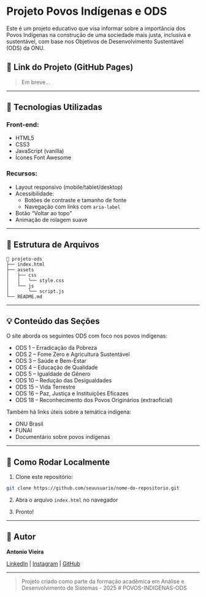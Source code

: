 # Projeto Povos Indígenas e ODS

Este é um projeto educativo que visa informar sobre a importância dos Povos Indígenas na construção de uma sociedade mais justa, inclusiva e sustentável, com base nos Objetivos de Desenvolvimento Sustentável (ODS) da ONU.

## 🔗 Link do Projeto (GitHub Pages)
> Em breve...

---

## 🧩 Tecnologias Utilizadas

### Front-end:
- HTML5
- CSS3
- JavaScript (vanilla)
- Ícones Font Awesome

### Recursos:
- Layout responsivo (mobile/tablet/desktop)
- Acessibilidade:
  - Botões de contraste e tamanho de fonte
  - Navegação com links com `aria-label`
- Botão “Voltar ao topo”
- Animação de rolagem suave

---

## 📄 Estrutura de Arquivos
```
📁 projeto-ods
├── index.html
├── assets
│   ├── css
│   │   └── style.css
│   └── js
│       └── script.js
└── README.md
```

---

## 💡 Conteúdo das Seções

O site aborda os seguintes ODS com foco nos povos indígenas:

- ODS 1 – Erradicação da Pobreza
- ODS 2 – Fome Zero e Agricultura Sustentável
- ODS 3 – Saúde e Bem-Estar
- ODS 4 – Educação de Qualidade
- ODS 5 – Igualdade de Gênero
- ODS 10 – Redução das Desigualdades
- ODS 15 – Vida Terrestre
- ODS 16 – Paz, Justiça e Instituições Eficazes
- ODS 18 – Reconhecimento dos Povos Originários (extraoficial)

Também há links úteis sobre a temática indígena:
- ONU Brasil
- FUNAI
- Documentário sobre povos indígenas

---

## 📲 Como Rodar Localmente

1. Clone este repositório:
```bash
git clone https://github.com/seuusuario/nome-do-repositorio.git
```

2. Abra o arquivo `index.html` no navegador

3. Pronto!

---

## 🧠 Autor
**Antonio Vieira**

[LinkedIn](https://linkedin.com) | [Instagram](https://instagram.com) | [GitHub](https://github.com)

---

> Projeto criado como parte da formação acadêmica em Análise e Desenvolvimento de Sistemas - 2025
#   P O V O S - I N D I G E N A S - O D S  
 